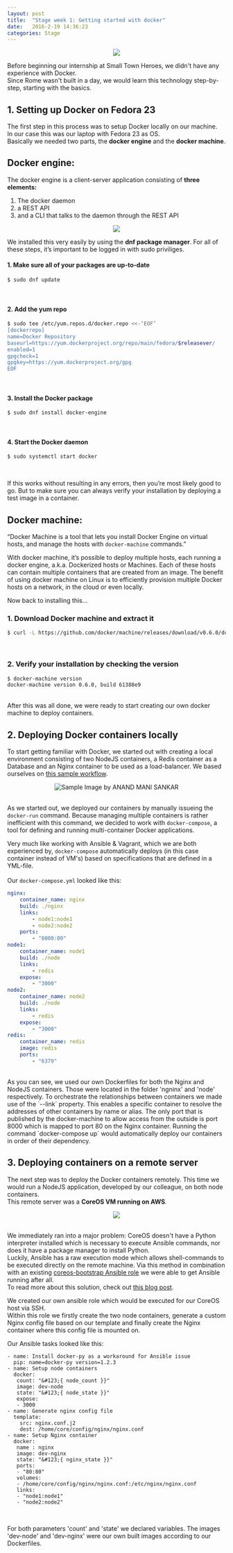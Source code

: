 ```yaml
---
layout: post
title:  "Stage week 1: Getting started with docker"
date:   2016-2-19 14:36:23
categories: Stage
---
```


<div style="text-align:center"><img src ="../../../../images/docker_logo.png" style="max-width:100%"/></div>

Before beginning our internship at Small Town Heroes, we didn't have any experience with Docker.  
Since Rome wasn't built in a day, we would learn this technology step-by-step, starting with the basics.  



## <strong>1. Setting up Docker on Fedora 23</strong>

The first step in this process was to setup Docker locally on our machine.  
In our case this was our laptop with Fedora 23 as OS.  
Basically we needed two parts, the <strong>docker engine</strong> and the <strong>docker machine</strong>.  

## <strong>Docker engine:</strong>

The docker engine is a client-server application consisting of <strong>three elements:</strong>

<div>
<ol class="default">
	<li>The docker daemon</li>
	<li>a REST API</li>
	<li>and a CLI that talks to the daemon through the REST API</li>
</ol>
</div>
<div style="text-align:center"><img src ="../../../../images/engine.png" style="max-width:100%"/></div>


We installed this very easily by using the <strong>dnf package manager</strong>. For all of these steps, it’s important to be logged in with sudo priviliges.  


#### <strong>1. Make sure all of your packages are up-to-date</strong>

```bash
$ sudo dnf update
```
<br />


#### <strong>2. Add the yum repo</strong>

```bash
$ sudo tee /etc/yum.repos.d/docker.repo <<-‘EOF’ 
[dockerrepo] 
name=Docker Repository 
baseurl=https://yum.dockerproject.org/repo/main/fedora/$releasever/ 
enabled=1 
gpgcheck=1 
gpgkey=https://yum.dockerproject.org/gpg 
EOF
```
<br />


#### <strong>3. Install the Docker package</strong>

```bash
$ sudo dnf install docker-engine
```
<br />


#### <strong>4. Start the Docker daemon</strong>

```bash
$ sudo systemctl start docker
```  
<br />


If this works without resulting in any errors, then you’re most likely good to go. But to make sure you can always verify your installation by deploying a test image in a container.


## <strong>Docker machine:</strong>

“Docker Machine is a tool that lets you install Docker Engine on virtual hosts, and manage the hosts with `docker-machine` commands.”

With docker machine, it’s possible to deploy multiple hosts, each running a docker engine, a.k.a. Dockerized hosts or Machines. Each of these hosts can contain multiple containers that are created from an image. The benefit of using docker machine on Linux is to efficiently provision multiple Docker hosts on a network, in the cloud or even locally.

Now back to installing this…

### <strong> 1. Download Docker machine and extract it</strong>

```bash
$ curl -L https://github.com/docker/machine/releases/download/v0.6.0/docker-machine-`uname -s`–`uname -m` > /usr/local/bin/docker-machine && \ chmod +x /usr/local/bin/docker-machine
```
<br />

### <strong> 2. Verify your installation by checking the version</strong>


```bash
$ docker-machine version
docker-machine version 0.6.0, build 61388e9
```

<br />
After this was all done, we were ready to start creating our own docker machine to deploy containers.



## <strong>2. Deploying Docker containers locally</strong>


To start getting familiar with Docker, we started out with creating a local environment consisting of two NodeJS containers, a Redis container as a Database and an Nginx container to be used as a load-balancer. 
We based ourselves on <a href="http://anandmanisankar.com/posts/docker-container-nginx-node-redis-example/">this sample workflow</a>.  


<div style="text-align:center"><img src="../../../../images/DockerSample.png" alt="Sample Image by ANAND MANI SANKAR" style="max-width:100%"/></div> <br />

As we started out, we deployed our containers by manually issueing the `docker-run` command. 
Because managing multiple containers is rather inefficient with this command, we decided to work with `docker-compose`, a tool for defining and running multi-container Docker applications.  

Very much like working with Ansible & Vagrant, which we are both experienced by, `docker-compose` automatically deploys (in this case container instead of VM's) based on specifications that are defined in a YML-file.   
<br />
Our `docker-compose.yml` looked like this:  

```yml
nginx:
    container_name: nginx
    build: ./nginx
    links:
        - node1:node1
        - node2:node2
    ports:
        - "8000:80"
node1:
    container_name: node1
    build: ./node
    links:
        - redis
    expose:
        - "3000"
node2:
    container_name: node2
    build: ./node
    links:
        - redis
    expose:
        - "3000"
redis:
    container_name: redis
    image: redis
    ports:
        - "6379"
```
<br />
As you can see, we used our own Dockerfiles for both the Nginx and NodeJS containers. Those were located in the folder 'ngninx' and 'node' respectively.  
To orchestrate the relationships between containers we made use of the `--link` property. This enables a specific container to resolve the addresses of other containers by name or alias.  
The only port that is published by the docker-machine to allow access from the outside is port 8000 which is mapped to port 80 on the Nginx container.  
Running the command `docker-compose up` would automatically deploy our containers in order of their dependency.  


## <strong> 3. Deploying containers on a remote server</strong>

The next step was to deploy the Docker containers remotely. This time we would run a NodeJS application, developed by our colleague, on both node containers.  
This remote server was a **CoreOS VM running on AWS**.

<div style="text-align:center"><img src="../../../../images/coreos.png" style="max-width:100%"/></div> <br />
 
We immediately ran into a major problem: CoreOS doesn't have a Python interpreter installed which is necessary to execute Ansible commands, nor does it have a package manager to install Python.  
Luckily, Ansible has a raw execution mode which allows shell-commands to be executed directly on the remote machine. Via this method in combination with an existing <a href="https://github.com/defunctzombie/ansible-coreos-bootstrap">coreos-bootstrap Ansible role</a> we were able to get Ansible running after all.  
To read more about this solution, check out <a href="https://coreos.com/blog/managing-coreos-with-ansible/">this blog post</a>.  

We created our own ansible role which would be executed for our CoreOS host via SSH.  
Within this role we firstly create the two node containers, generate a custom Nginx config file based on our template and finally create the Nginx container where this config file is mounted on.  

Our Ansible tasks looked like this:

```
- name: Install docker-py as a workaround for Ansible issue
  pip: name=docker-py version=1.2.3
- name: Setup node containers
  docker:
   count: "&#123;{ node_count }}"
   image: dev-node
   state: "&#123;{ node_state }}"
   expose:
   - 3000
- name: Generate nginx config file
  template:
    src: nginx.conf.j2
    dest: /home/core/config/nginx/nginx.conf
- name: Setup Nginx container
  docker: 
   name : nginx
   image: dev-nginx
   state: "&#123;{ nginx_state }}"
   ports:
   - "80:80"
   volumes:
   - /home/core/config/nginx/nginx.conf:/etc/nginx/nginx.conf
   links:
   - "node1:node1"
   - "node2:node2"
```

<br />

For both parameters 'count' and 'state' we declared variables. The images 'dev-node' and 'dev-nginx' were our own built images according to our Dockerfiles.




